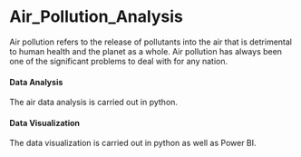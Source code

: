 # Air_Pollution_Analysis

Air pollution refers to the release of pollutants into the air that is detrimental to human health and the planet as a whole. Air pollution has always been one of the significant problems to deal with for any nation.

#### Data Analysis
The air data analysis is carried out in python.

#### Data Visualization
The data visualization is carried out in python as well as Power BI.

